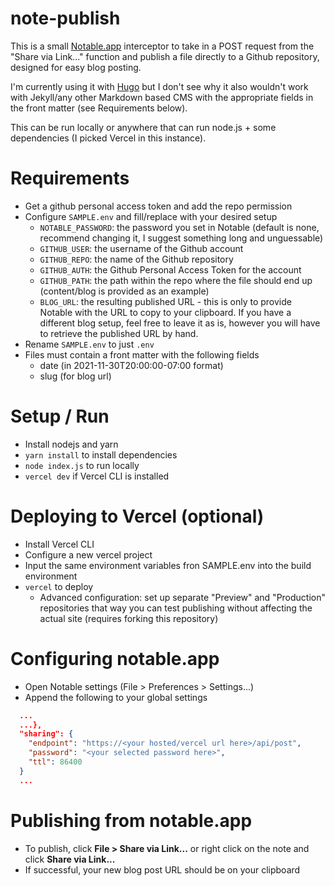 # note-publish
This is a small [Notable.app](https://notable.app) interceptor to take in a POST request from the "Share via Link..." function and publish a file directly to a Github repository, designed for easy blog posting.

I'm currently using it with [Hugo](https://gohugo.io) but I don't see why it also wouldn't work with Jekyll/any other Markdown based CMS with the appropriate fields in the front matter (see Requirements below).

This can be run locally or anywhere that can run node.js + some dependencies (I picked Vercel in this instance).


# Requirements
- Get a github personal access token and add the repo permission
- Configure `SAMPLE.env` and fill/replace with your desired setup
  - `NOTABLE_PASSWORD`: the password you set in Notable (default is none, recommend changing it, I suggest something long and unguessable)
  - `GITHUB_USER`: the username of the Github account
  - `GITHUB_REPO`: the name of the Github repository
  - `GITHUB_AUTH`: the Github Personal Access Token for the account
  - `GITHUB_PATH`: the path within the repo where the file should end up (content/blog is provided as an example)
  - `BLOG_URL`: the resulting published URL - this is only to provide Notable with the URL to copy to your clipboard. If you have a different blog setup, feel free to leave it as is, however you will have to retrieve the published URL by hand.
- Rename `SAMPLE.env` to just `.env`
- Files must contain a front matter with the following fields
  - date (in 2021-11-30T20:00:00-07:00 format)
  - slug (for blog url)

# Setup / Run
- Install nodejs and yarn
- `yarn install` to install dependencies
- `node index.js` to run locally
- `vercel dev` if Vercel CLI is installed


# Deploying to Vercel (optional)
- Install Vercel CLI
- Configure a new vercel project
- Input the same environment variables fron SAMPLE.env into the build environment
- `vercel` to deploy
  - Advanced configuration: set up separate "Preview" and "Production" repositories that way you can test publishing without affecting the actual site (requires forking this repository)


# Configuring notable.app
- Open Notable settings (File > Preferences > Settings...)
- Append the following to your global settings

```json
  ...
  ...},
  "sharing": {
    "endpoint": "https://<your hosted/vercel url here>/api/post",
    "password": "<your selected password here>",
    "ttl": 86400
  }
  ...
```

# Publishing from notable.app
- To publish, click **File > Share via Link...** or right click on the note and click **Share via Link...**
- If successful, your new blog post URL should be on your clipboard